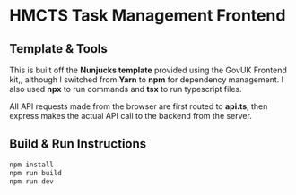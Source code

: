 # HMCTS Task Management Frontend

## Template & Tools

This is built off the **Nunjucks template** provided using the GovUK Frontend kit,, although I switched from **Yarn** to **npm** for dependency management. I also used **npx** to run commands and **tsx** to run typescript files.

All API requests made from the browser are first routed to **api.ts**, then express makes the actual API call to the backend from the server. 

## Build & Run Instructions


   ```bash
   npm install
   npm run build
   npm run dev
   ```
